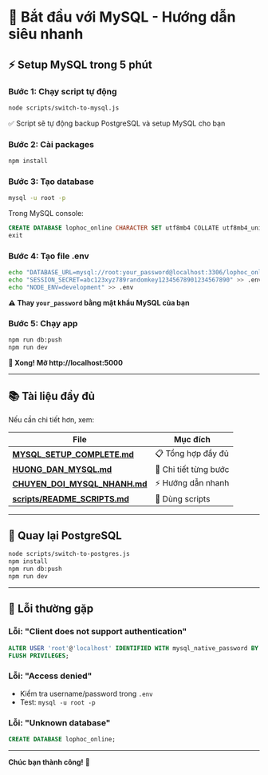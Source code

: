 # 🚀 Bắt đầu với MySQL - Hướng dẫn siêu nhanh

## ⚡ Setup MySQL trong 5 phút

### **Bước 1: Chạy script tự động**
```bash
node scripts/switch-to-mysql.js
```
✅ Script sẽ tự động backup PostgreSQL và setup MySQL cho bạn

### **Bước 2: Cài packages**
```bash
npm install
```

### **Bước 3: Tạo database**
```bash
mysql -u root -p
```
Trong MySQL console:
```sql
CREATE DATABASE lophoc_online CHARACTER SET utf8mb4 COLLATE utf8mb4_unicode_ci;
exit
```

### **Bước 4: Tạo file .env**
```bash
echo "DATABASE_URL=mysql://root:your_password@localhost:3306/lophoc_online" > .env
echo "SESSION_SECRET=abc123xyz789randomkey12345678901234567890" >> .env
echo "NODE_ENV=development" >> .env
```

**⚠️ Thay `your_password` bằng mật khẩu MySQL của bạn**

### **Bước 5: Chạy app**
```bash
npm run db:push
npm run dev
```

**🎉 Xong! Mở http://localhost:5000**

---

## 📚 Tài liệu đầy đủ

Nếu cần chi tiết hơn, xem:

| File | Mục đích |
|------|----------|
| **[MYSQL_SETUP_COMPLETE.md](./MYSQL_SETUP_COMPLETE.md)** | 📋 Tổng hợp đầy đủ |
| **[HUONG_DAN_MYSQL.md](./HUONG_DAN_MYSQL.md)** | 📖 Chi tiết từng bước |
| **[CHUYEN_DOI_MYSQL_NHANH.md](./CHUYEN_DOI_MYSQL_NHANH.md)** | ⚡ Hướng dẫn nhanh |
| **[scripts/README_SCRIPTS.md](./scripts/README_SCRIPTS.md)** | 🤖 Dùng scripts |

---

## 🔄 Quay lại PostgreSQL

```bash
node scripts/switch-to-postgres.js
npm install
npm run db:push
npm run dev
```

---

## 🐛 Lỗi thường gặp

### Lỗi: "Client does not support authentication"
```sql
ALTER USER 'root'@'localhost' IDENTIFIED WITH mysql_native_password BY 'your_password';
FLUSH PRIVILEGES;
```

### Lỗi: "Access denied"
- Kiểm tra username/password trong `.env`
- Test: `mysql -u root -p`

### Lỗi: "Unknown database"
```sql
CREATE DATABASE lophoc_online;
```

---

**Chúc bạn thành công!** 🎉
